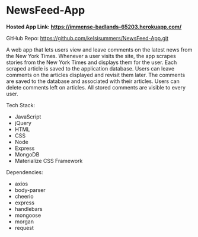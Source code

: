 # NewsFeed-App

<strong>Hosted App Link: https://immense-badlands-65203.herokuapp.com/</strong>

GitHub Repo: https://github.com/kelsisummers/NewsFeed-App.git

A web app that lets users view and leave comments on the latest news from the New York Times. Whenever a user visits the site, the app scrapes stories from the New York Times and displays them for the user. Each scraped article is saved to the application database. Users can leave comments on the articles displayed and revisit them later. The comments are saved to the database and associated with their articles. Users can delete comments left on articles. All stored comments are visible to every user.

Tech Stack:
  - JavaScript
  - jQuery
  - HTML
  - CSS
  - Node
  - Express
  - MongoDB
  - Materialize CSS Framework

Dependencies:
  - axios
  - body-parser
  - cheerio
  - express
  - handlebars
  - mongoose
  - morgan
  - request
